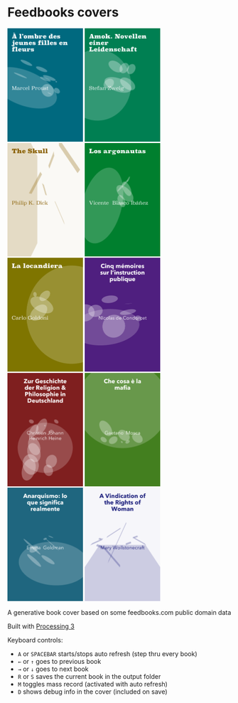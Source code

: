 # Feedbooks covers


<img src="https://github.com/mgiraldo/feedbooks-covers/raw/master/output1.png" width="170">
<img src="https://github.com/mgiraldo/feedbooks-covers/raw/master/output9.png" width="170">
<img src="https://github.com/mgiraldo/feedbooks-covers/raw/master/output3.png" width="170">
<img src="https://github.com/mgiraldo/feedbooks-covers/raw/master/output5.png" width="170">
<img src="https://github.com/mgiraldo/feedbooks-covers/raw/master/output6.png" width="170">
<img src="https://github.com/mgiraldo/feedbooks-covers/raw/master/output10.png" width="170">
<img src="https://github.com/mgiraldo/feedbooks-covers/raw/master/output2.png" width="170">
<img src="https://github.com/mgiraldo/feedbooks-covers/raw/master/output8.png" width="170">
<img src="https://github.com/mgiraldo/feedbooks-covers/raw/master/output7.png" width="170">
<img src="https://github.com/mgiraldo/feedbooks-covers/raw/master/output4.png" width="170">

A generative book cover based on some feedbooks.com public domain data

Built with [Processing 3](//processing.org)

Keyboard controls:

- `A` or `SPACEBAR` starts/stops auto refresh (step thru every book)
- `←` or `↑` goes to previous book
- `→` or `↓`  goes to next book
- `R` or `S` saves the current book in the output folder
- `M` toggles mass record (activated with auto refresh)
- `D` shows debug info in the cover (included on save)